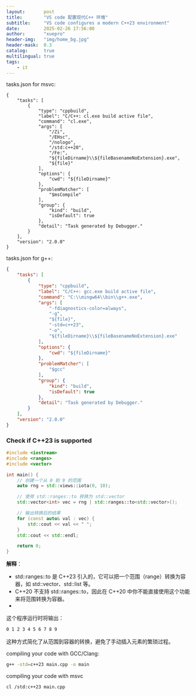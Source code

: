 ```yaml
---
layout:       post
title:        "VS code 配置现代C++ 环境"
subtitle:     "VS code configures a modern C++23 environment"
date:         2025-02-26 17:56:00
author:       "xuepro"
header-img:   "img/home_bg.jpg"
header-mask:  0.3
catalog:      true
multilingual: true
tags:
    - it
---
```



tasks.json for msvc:
```
{
    "tasks": [
        {
            "type": "cppbuild",
            "label": "C/C++: cl.exe build active file",
            "command": "cl.exe",
            "args": [
                "/Zi",
                "/EHsc",
                "/nologo",
                "/std:c++20",
                "/Fe:",
                "${fileDirname}\\${fileBasenameNoExtension}.exe",
                "${file}"
            ],
            "options": {
                "cwd": "${fileDirname}"
            },
            "problemMatcher": [
                "$msCompile"
            ],
            "group": {
                "kind": "build",
                "isDefault": true
            },
            "detail": "Task generated by Debugger."
        }
    ],
    "version": "2.0.0"
}
```

tasks.json for g++:

```json
{
    "tasks": [
        {
            "type": "cppbuild",
            "label": "C/C++: gcc.exe build active file",
            "command": "C:\\mingw64\\bin\\g++.exe",
            "args": [
                "-fdiagnostics-color=always",
                "-g",
                "${file}",
                "-std=c++23",
                "-o",
                "${fileDirname}\\${fileBasenameNoExtension}.exe"
            ],
            "options": {
                "cwd": "${fileDirname}"
            },
            "problemMatcher": [
                "$gcc"
            ],
            "group": {
                "kind": "build",
                "isDefault": true
            },
            "detail": "Task generated by Debugger."
        }
    ],
    "version": "2.0.0"
}
```

### Check if C++23 is supported 
```cpp
#include <iostream>
#include <ranges>
#include <vector>

int main() {
    // 创建一个从 0 到 9 的范围
    auto rng = std::views::iota(0, 10);

    // 使用 std::ranges::to 转换为 std::vector
    std::vector<int> vec = rng | std::ranges::to<std::vector>();

    // 输出转换后的结果
    for (const auto& val : vec) {
        std::cout << val << " ";
    }
    std::cout << std::endl;

    return 0;
}
```
**解释**：
- std::ranges::to 是 C++23 引入的，它可以把一个范围（range）转换为容器，如 std::vector、std::list 等。
- C++20 不支持 std::ranges::to，因此在 C++20 中你不能直接使用这个功能来将范围转换为容器。
- 
这个程序运行时将输出：
```bash
0 1 2 3 4 5 6 7 8 9
```
这种方式简化了从范围到容器的转换，避免了手动插入元素的繁琐过程。

compiling your code with GCC/Clang: 
```bash
g++ -std=c++23 main.cpp -o main
```

compiling your code with msvc 
```bash
cl /std:c++23 main.cpp
```
